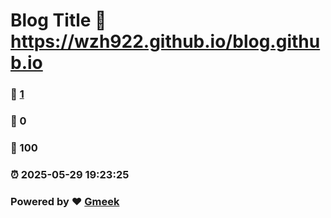 # Blog Title :link: https://wzh922.github.io/blog.github.io 
### :page_facing_up: [1](https://wzh922.github.io/blog.github.io/tag.html) 
### :speech_balloon: 0 
### :hibiscus: 100 
### :alarm_clock: 2025-05-29 19:23:25 
### Powered by :heart: [Gmeek](https://github.com/Meekdai/Gmeek)
